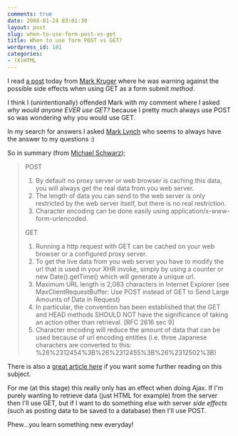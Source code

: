 ```yaml
---
comments: true
date: 2008-01-24 03:01:30
layout: post
slug: when-to-use-form-post-vs-get
title: When to use form POST vs GET?
wordpress_id: 181
categories:
- (X)HTML
---
```


I read [a post](http://www.coldfusionmuse.com/index.cfm/2008/1/23/web.logs.security) today from [Mark Kruger](http://www.coldfusionmuse.com/) where he was warning against the possible side effects when using GET as a form submit _method_.

I think I (unintentionally) offended Mark with my comment where I asked _why would anyone EVER use GET?_ because I pretty much always use POST so was wondering why you would use GET.

In my search for answers I asked [Mark Lynch](http://www.lynchconsulting.com.au/) who seems to always have the answer to my questions :)

So in summary (from [Michael Schwarz](http://weblogs.asp.net/mschwarz/archive/2006/12/04/post-vs-get.aspx));


>POST
>
> 1. By default no proxy server or web browser is caching this data, you will always get the real data from you web server.
> 2. The length of data you can send to the web server is only restricted by the web server itself, but there is no real restriction.
> 3. Character encoding can be done easily using application/x-www-form-urlencoded.
>
> GET
>
> 1. Running a http request with GET can be cached on your web browser or a configured proxy server.
> 2. To get the live data from you web server you have to modify the url that is used in your XHR invoke, simply by using a counter or new Date().getTime() which will generate a unique url.
> 3. Maximum URL length is 2,083 characters in Internet Explorer (see MaxClientRequestBuffer: Use POST instead of GET to Send Large Amounts of Data in Request)
> 4. In particular, the convention has been established that the GET and HEAD methods SHOULD NOT have the significance of taking an action other than retrieval. [RFC 2616 sec 9]
> 5. Character encoding will reduce the amount of data that can be used because of url encoding entities (i.e. three Japanese characters are converted to this: %26%2312454%3B%26%2312455%3B%26%2312502%3B)

There is also a [great article here](http://www.cs.tut.fi/~jkorpela/forms/methods.html) if you want some further reading on this subject.

For me (at this stage) this really only has an effect when doing Ajax. If I'm purely wanting to retrieve data (just HTML for example) from the server then I'll use GET, but if I want to do something else with server _side effects_ (such as posting data to be saved to a database) then I'll use POST.

Phew...you learn something new everyday!
